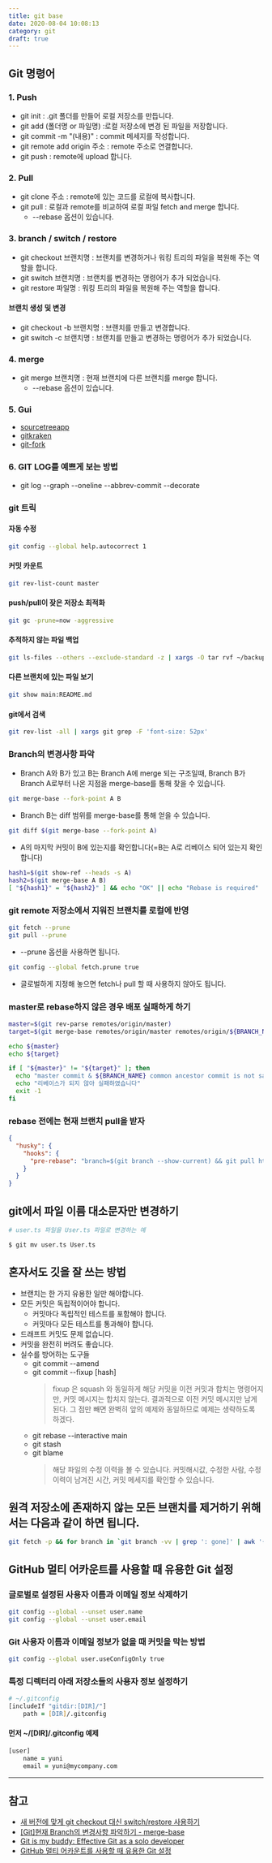 ```yaml
---
title: git base
date: 2020-08-04 10:08:13
category: git
draft: true
---
```


## Git 명령어

### 1. Push

- git init : .git 폴더를 만들어 로컬 저장소를 만듭니다.
- git add (폴더명 or 파일명) :로컬 저장소에 변경 된 파일을 저장합니다.
- git commit -m "(내용)" : commit 메세지를 작성합니다.
- git remote add origin 주소 : remote 주소로 연결합니다.
- git push : remote에 upload 합니다.

### 2. Pull

- git clone 주소 : remote에 있는 코드를 로컬에 복사합니다.
- git pull : 로컬과 remote를 비교하여 로컬 파일 fetch and merge 합니다.
  - --rebase 옵션이 있습니다.

### 3. branch / switch / restore

- git checkout 브랜치명 : 브랜치를 변경하거나 워킹 트리의 파일을 복원해 주는 역할을 합니다.
- git switch 브랜치명 : 브랜치를 변경하는 명령어가 추가 되었습니다.
- git restore 파일명 : 워킹 트리의 파일을 복원해 주는 역할을 합니다.

#### 브랜치 생성 및 변경

- git checkout -b 브랜치명 : 브랜치를 만들고 변경합니다.
- git switch -c 브랜치명 : 브랜치를 만들고 변경하는 명령어가 추가 되었습니다.

### 4. merge

- git merge 브랜치명 : 현재 브랜치에 다른 브랜치를 merge 합니다.
  - --rebase 옵션이 있습니다.

### 5. Gui

- [sourcetreeapp](https://www.sourcetreeapp.com/)
- [gitkraken](https://www.gitkraken.com/)
- [git-fork](https://git-fork.com/)

### 6. GIT LOG를 예쁘게 보는 방법

- git log --graph --oneline --abbrev-commit --decorate

### git 트릭

#### 자동 수정

```zsh
git config --global help.autocorrect 1
```

#### 커밋 카운트

```zsh
git rev-list-count master
```

#### push/pull이 잦은 저장소 최적화

```zsh
git gc -prune=now -aggressive
```

#### 추적하지 않는 파일 백업

```zsh
git ls-files --others --exclude-standard -z | xargs -O tar rvf ~/backup-untracked.zip
```

#### 다른 브랜치에 있는 파일 보기

```zsh
git show main:README.md
```

#### git에서 검색

```zsh
git rev-list -all | xargs git grep -F 'font-size: 52px'
```

### Branch의 변경사항 파악

- Branch A와 B가 있고 B는 Branch A에 merge 되는 구조일때, Branch B가 Branch A로부터 나온 지점을 merge-base를 통해 찾을 수 있습니다.

```zsh
git merge-base --fork-point A B
```

- Branch B는 diff 범위를 merge-base를 통해 얻을 수 있습니다.

```zsh
git diff $(git merge-base --fork-point A)
```

- A의 마지막 커밋이 B에 있는지를 확인합니다(=B는 A로 리베이스 되어 있는지 확인 합니다)

```zsh
hash1=$(git show-ref --heads -s A)
hash2=$(git merge-base A B)
[ "${hash1}" = "${hash2}" ] && echo "OK" || echo "Rebase is required"
```

### git remote 저장소에서 지워진 브랜치를 로컬에 반영

```zsh
git fetch --prune
git pull --prune
```

- --prune 옵션을 사용하면 됩니다.

```zsh
git config --global fetch.prune true
```

- 글로벌하게 지정해 놓으면 fetch나 pull 할 때 사용하지 않아도 됩니다.

### master로 rebase하지 않은 경우 배포 실패하게 하기

```zsh
master=$(git rev-parse remotes/origin/master)
target=$(git merge-base remotes/origin/master remotes/origin/${BRANCH_NAME})

echo ${master}
echo ${target}

if [ "${master}" != "${target}" ]; then
  echo "master commit & ${BRANCH_NAME} common ancestor commit is not same"
  echo "리베이스가 되지 않아 실패하였습니다"
  exit -1
fi
```

### rebase 전에는 현재 브랜치 pull을 받자

```json
{
  "husky": {
    "hooks": {
      "pre-rebase": "branch=$(git branch --show-current) && git pull https://github.com/Yuni-Q/aaa.git ${branch}"
    }
  }
}
```

## git에서 파일 이름 대소문자만 변경하기

```zsh
# user.ts 파일을 User.ts 파일로 변경하는 예

$ git mv user.ts User.ts
```

## 혼자서도 깃을 잘 쓰는 방법

- 브랜치는 한 가지 유용한 일만 해야합니다.
- 모든 커밋은 독립적이어야 합니다.
  - 커밋마다 독립적인 테스트를 포함해야 합니다.
  - 커밋마다 모든 테스트를 통과해야 합니다.
- 드래프트 커밋도 문제 없습니다.
- 커밋을 완전히 버려도 좋습니다.
- 실수를 방어하는 도구들
  - git commit --amend
  - git commit --fixup [hash]
    > fixup 은 squash 와 동일하게 해당 커밋을 이전 커밋과 합치는 명령어지만, 커밋 메시지는 합치지 않는다. 결과적으로 이전 커밋 메시지만 남게 된다. 그 점만 빼면 완벽히 앞의 예제와 동일하므로 예제는 생략하도록 하겠다.
  - git rebase --interactive main
  - git stash
  - git blame
    > 해당 파일의 수정 이력을 볼 수 있습니다. 커밋해시값, 수정한 사람, 수정 이력이 남겨진 시간, 커밋 메세지를 확인할 수 있습니다.

## 원격 저장소에 존재하지 않는 모든 브랜치를 제거하기 위해서는 다음과 같이 하면 됩니다.

```zsh
git fetch -p && for branch in `git branch -vv | grep ': gone]' | awk '{print $1}'`; do git branch -D $branch; done
```

## GitHub 멀티 어카운트를 사용할 때 유용한 Git 설정

### 글로벌로 설정된 사용자 이름과 이메일 정보 삭제하기

```zsh
git config --global --unset user.name
git config --global --unset user.email
```

### Git 사용자 이름과 이메일 정보가 없을 때 커밋을 막는 방법

```zsh
git config --global user.useConfigOnly true
```

### 특정 디렉터리 아래 저장소들의 사용자 정보 설정하기

```zsh
# ~/.gitconfig
[includeIf "gitdir:[DIR]/"]
    path = [DIR]/.gitconfig
```

#### 먼저 ~/[DIR]/.gitconfig 예제

```zsh
[user]
    name = yuni
    email = yuni@mycompany.com


```

---

## 참고

- [새 버전에 맞게 git checkout 대신 switch/restore 사용하기](https://blog.outsider.ne.kr/1505)
- [\[Git\]현재 Branch의 변경사항 파악하기 - merge-base](http://minsone.github.io/git/git-merge-base)
- [Git is my buddy: Effective Git as a solo developer](https://mikkel.ca/blog/git-is-my-buddy-effective-solo-developer/)
- [GitHub 멀티 어카운트를 사용할 때 유용한 Git 설정](https://www.lainyzine.com/ko/article/useful-git-settings-when-using-github-multi-account/)
